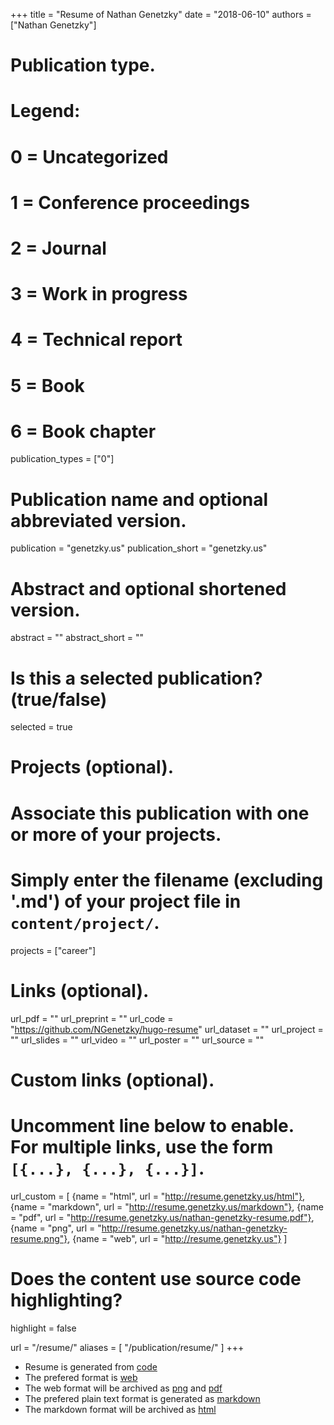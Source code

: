 +++
title = "Resume of Nathan Genetzky"
date = "2018-06-10"
authors = ["Nathan Genetzky"]

# Publication type.
# Legend:
# 0 = Uncategorized
# 1 = Conference proceedings
# 2 = Journal
# 3 = Work in progress
# 4 = Technical report
# 5 = Book
# 6 = Book chapter
publication_types = ["0"]

# Publication name and optional abbreviated version.
publication = "genetzky.us"
publication_short = "genetzky.us"

# Abstract and optional shortened version.
abstract = ""
abstract_short = ""

# Is this a selected publication? (true/false)
selected = true

# Projects (optional).
#   Associate this publication with one or more of your projects.
#   Simply enter the filename (excluding '.md') of your project file in `content/project/`.
projects = ["career"]

# Links (optional).
url_pdf = ""
url_preprint = ""
url_code = "https://github.com/NGenetzky/hugo-resume"
url_dataset = ""
url_project = ""
url_slides = ""
url_video = ""
url_poster = ""
url_source = ""

# Custom links (optional).
#   Uncomment line below to enable. For multiple links, use the form `[{...}, {...}, {...}]`.
url_custom = [
    {name = "html", url = "http://resume.genetzky.us/html"},
    {name = "markdown", url = "http://resume.genetzky.us/markdown"},
    {name = "pdf", url = "http://resume.genetzky.us/nathan-genetzky-resume.pdf"},
    {name = "png", url = "http://resume.genetzky.us/nathan-genetzky-resume.png"},
    {name = "web", url = "http://resume.genetzky.us"}
]

# Does the content use source code highlighting?
highlight = false

url = "/resume/"
aliases = [
    "/publication/resume/"
]
+++

- Resume is generated from [code](https://github.com/NGenetzky/hugo-resume)
- The prefered format is [web](http://resume.genetzky.us)
- The web format will be archived as
  [png](http://resume.genetzky.us/nathan-genetzky-resume.png) and
  [pdf](http://resume.genetzky.us/nathan-genetzky-resume.pdf)
- The prefered plain text format is generated as 
  [markdown](http://resume.genetzky.us/markdown)
- The markdown format will be archived as
  [html](http://resume.genetzky.us/html)


